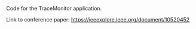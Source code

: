 Code for the TraceMonitor application.

Link to conference paper: https://ieeexplore.ieee.org/document/10520452
